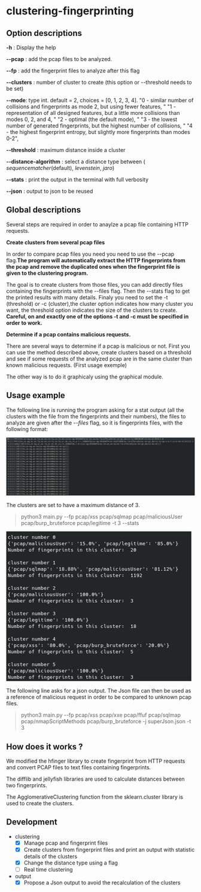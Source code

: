 # clustering-fingerprinting

## Option descriptions
**-h** : Display the help 

**--pcap** : add the pcap files to be analyzed.

**--fp** : add the fingerprint files to analyze after this flag

**--clusters** : number of cluster to create (this option or --threshold needs to be set)

**--mode**: type int.
    default = 2,
    choices = [0, 1, 2, 3, 4].
    "0 - similar number of collisions and fingerprints as mode 2, but using fewer features, "
    "1 - representation of all designed features, but a little more collisions than modes 0, 2, and 4, "
    "2 - optimal (the default mode), "
    "3 - the lowest number of generated fingerprints, but the highest number of collisions, "
    "4 - the highest fingerprint entropy, but slightly more fingerprints than modes 0-2",

**--threshold** : maximum distance inside a cluster

**--distance-algorithm** : select a distance type between ( _sequencematcher_(default), _levenstein_, _jaro_)
    
**--stats** : print the output in the terminal with full verbosity

**--json** : output to json to be reused

## Global descriptions
Several steps are required in order to anaylze a pcap file containing HTTP requests.


**Create clusters from several pcap files**

In order to compare pcap files you need you need to use the --pcap flag.**The program will automatically extract the HTTP fingerprints from the pcap and remove the duplicated ones when the fingerprint file is given to the clustering program.**


The goal is to create clusters from those files, you can add directly files containing the fingerprints with the --files flag. Then the --stats flag to get the printed results with many details. Finaly you need to set the -t (threshold) or -c (cluster),the cluster option indicates how many cluster you want, the threshold option indicates the size of the clusters to create. **Careful, on and exactly one of the options -t and -c must be specified in order to work.** 


**Determine if a pcap contains malicious requests.**

There are several ways to determine if a pcap is malicious or not. First you can use the method described above, create clusters based on a threshold and see if some requests of the analyzed pcap are in the same cluster than known malicious requests. (First usage exemple) 

The other way is to do it graphicaly using the graphical module. 


## Usage example
The following line is running the program asking for a stat output (all the clusters with the file from the fingerprints and their numbers), the files to analyze are given after the _--files_ flag, so it is fingerprints files, with the following format:

![Pyplot graph](fingerprintFileFormat.png)

The clusters are set to have a maximum distance of 3. 
> python3 main.py --fp pcap/xss pcap/sqlmap pcap/maliciousUser pcap/burp_bruteforce pcap/legitime -t 3 --stats

![Pyplot graph](result_exemple.png)


The following line asks for a json output. The Json file can then be used as a reference of malicious request in order to be compared to unknown pcap files. 
> python3 main.py --fp pcap/xss pcap/xxe pcap/ffuf pcap/sqlmap pcap/nmapScriptMethods pcap/burp_bruteforce -j superJson.json -t 3

## How does it works ? 

We modified the hfinger library to create fingerprint from HTTP requests and convert PCAP files to text files containing fingerprints. 

The difflib and jellyfish libraries are used to calculate distances between two fingerprints. 

The AgglomerativeClustering function from the sklearn.cluster library is used to create the clusters. 

## Development

- clustering
    - [x] Manage pcap and fingerprint files
    - [x] Create clusters from fingerprint files and print an output with statistic details of the clusters
    - [x] Change the distance type using a flag
    - [ ] Real time clustering 
- output
    - [x] Propose a Json output to avoid the recalculation of the clusters
